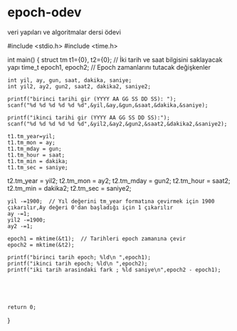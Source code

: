 # epoch-odev
veri yapıları ve algoritmalar dersi ödevi

#include <stdio.h>
#include <time.h>

int main() {
    struct tm t1={0}, t2={0};  // İki tarih ve saat bilgisini saklayacak yapı
    time_t epoch1, epoch2;  // Epoch zamanlarını tutacak değişkenler
    
    int yil, ay, gun, saat, dakika, saniye;
    int yil2, ay2, gun2, saat2, dakika2, saniye2;
    
    printf("birinci tarihi gir (YYYY AA GG SS DD SS): ");
    scanf("%d %d %d %d %d %d",&yil,&ay,&gun,&saat,&dakika,&saniye);
    
    printf("ikinci tarihi gir (YYYY AA GG SS DD SS):");
    scanf("%d %d %d %d %d %d",&yil2,&ay2,&gun2,&saat2,&dakika2,&saniye2);
    
    t1.tm_year=yil;
    t1.tm_mon = ay;
    t1.tm_mday = gun;
    t1.tm_hour = saat;
    t1.tm_min = dakika;
    t1.tm_sec = saniye;

   t2.tm_year = yil2;
   t2.tm_mon = ay2;
   t2.tm_mday = gun2;
   t2.tm_hour = saat2;
   t2.tm_min = dakika2;
   t2.tm_sec = saniye2;

    yil -=1900;  // Yıl değerini tm_year formatına çevirmek için 1900 çıkarılır,Ay değeri 0'dan başladığı için 1 çıkarılır
    ay -=1;
    yil2 -=1900;
    ay2 -=1;
    
    epoch1 = mktime(&t1);  // Tarihleri epoch zamanına çevir
    epoch2 = mktime(&t2);
    
    printf("birinci tarih epoch; %ld\n ",epoch1);
    printf("ikinci tarih epoch; %ld\n ",epoch2);
    printf("iki tarih arasindaki fark ; %ld saniye\n",epoch2 - epoch1);
    
    
    
    
    
    return 0;
}
